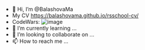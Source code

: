- 👋 Hi, I’m @BalashovaMa
- My CV https://balashovama.github.io/rsschool-cv/
- CodeWars: ![image](https://user-images.githubusercontent.com/95683688/184083356-674d0f27-d370-44fa-a138-a9bbf78af653.png)
- 🌱 I’m currently learning ...
- 💞️ I’m looking to collaborate on ...
- 📫 How to reach me ...

<!---
BalashovaMa/BalashovaMa is a ✨ special ✨ repository because its `README.md` (this file) appears on your GitHub profile.
You can click the Preview link to take a look at your changes.
--->
